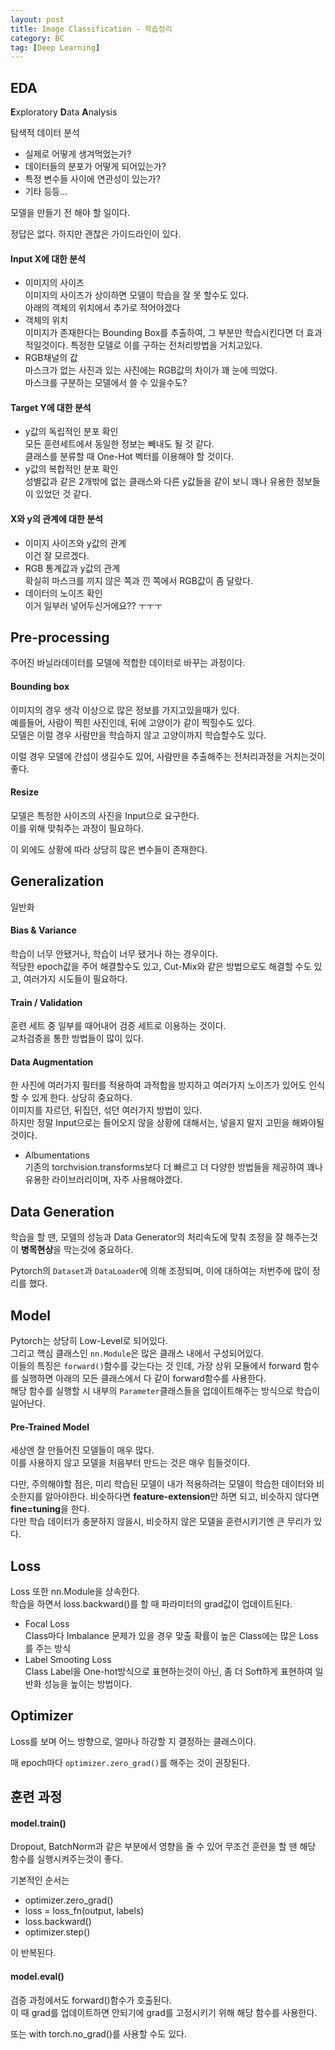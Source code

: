 ```yaml
---
layout: post
title: Image Classification - 학습정리
category: BC
tag: [Deep Learning]
---
```


## EDA

**E**xploratory **D**ata **A**nalysis  

탐색적 데이터 분석  

- 실제로 어떻게 생겨먹었는가?  
- 데이터들의 분포가 어떻게 되어있는가?
- 특정 변수들 사이에 연관성이 있는가?  
- 기타 등등...  

모델을 만들기 전 해야 할 일이다.  

정답은 없다. 하지만 괜찮은 가이드라인이 있다.  

#### Input X에 대한 분석  

- 이미지의 사이즈  
    이미지의 사이즈가 상이하면 모델이 학습을 잘 못 할수도 있다.  
    아래의 객체의 위치에서 추가로 적어야겠다  
- 객체의 위치  
    이미지가 존재한다는 Bounding Box를 추출하여, 그 부분만 학습시킨다면 더 효과적일것이다. 특정한 모델로 이를 구하는 전처리방법을 거치고있다.  
- RGB채널의 값  
    마스크가 없는 사진과 있는 사진에는 RGB값의 차이가 꽤 눈에 띄었다.  
    마스크를 구분하는 모델에서 쓸 수 있을수도?   

#### Target Y에 대한 분석  

- y값의 독립적인 분포 확인  
    모든 훈련세트에서 동일한 정보는 빼내도 될 것 같다.  
    클래스를 분류할 때 One-Hot 벡터를 이용해야 할 것이다.  
- y값의 복합적인 분포 확인  
    성별값과 같은 2개밖에 없는 클래스와 다른 y값들을 같이 보니 꽤나 유용한 정보들이 있었던 것 같다.  

#### X와 y의 관계에 대한 분석  

- 이미지 사이즈와 y값의 관계  
    이건 잘 모르겠다.  
- RGB 통계값과 y값의 관계  
    확실히 마스크를 끼지 않은 쪽과 낀 쪽에서 RGB값이 좀 달랐다.  
- 데이터의 노이즈 확인  
    이거 일부러 넣어두신거에요?? ㅜㅜㅜ   


## Pre-processing

주어진 바닐라데이터를 모델에 적합한 데이터로 바꾸는 과정이다.  


#### Bounding box
이미지의 경우 생각 이상으로 많은 정보를 가지고있을때가 있다.  
예를들어, 사람이 찍힌 사진인데, 뒤에 고양이가 같이 찍힐수도 있다.  
모델은 이럴 경우 사람만을 학습하지 않고 고양이까지 학습할수도 있다.  

이럴 경우 모델에 간섭이 생길수도 있어, 사람만을 추출해주는 전처리과정을 거치는것이 좋다.  

#### Resize  
모델은 특정한 사이즈의 사진을 Input으로 요구한다.  
이를 위해 맞춰주는 과정이 필요하다.  

이 외에도 상황에 따라 상당히 많은 변수들이 존재한다.  

## Generalization  

일반화  

#### Bias & Variance  
학습이 너무 안됐거나, 학습이 너무 됐거나 하는 경우이다.  
적당한 epoch값을 주어 해결할수도 있고, Cut-Mix와 같은 방법으로도 해결할 수도 있고, 여러가지 시도들이 필요하다.  

#### Train / Validation  

훈련 세트 중 일부를 때어내어 검증 세트로 이용하는 것이다.  
교차검증을 통한 방법들이 많이 있다.  

#### Data Augmentation  

한 사진에 여러가지 필터를 적용하여 과적합을 방지하고 여러가지 노이즈가 있어도 인식할 수 있게 한다. 상당히 중요하다.  
이미지를 자르던, 뒤집던, 섞던 여러가지 방법이 있다.  
하지만 정말 Input으로는 들어오지 않을 상황에 대해서는, 넣을지 말지 고민을 해봐야될것이다.  

- Albumentations  
    기존의 torchvision.transforms보다 더 빠르고 더 다양한 방법들을 제공하여 꽤나 유용한 라이브러리이며, 자주 사용해야겠다.  

## Data Generation  

학습을 할 땐, 모델의 성능과 Data Generator의 처리속도에 맞춰 조정을 잘 해주는것이 **병목현상**을 막는것에 중요하다.  

Pytorch의 `Dataset`과 `DataLoader`에 의해 조정되며, 이에 대하여는 저번주에 많이 정리를 했다.  

## Model

Pytorch는 상당히 Low-Level로 되어있다.  
그리고 핵심 클래스인 `nn.Module`은 많은 클래스 내에서 구성되어있다.  
이들의 특징은 `forward()`함수를 갖는다는 것 인데, 가장 상위 모듈에서 forward 함수를 실행하면 아래의 모든 클래스에서 다 같이 forward함수를 사용한다.  
해당 함수를 실행할 시 내부의 `Parameter`클래스들을 업데이트해주는 방식으로 학습이 일어난다.  


#### Pre-Trained Model  

세상엔 잘 만들어진 모델들이 매우 많다.  
이를 사용하지 않고 모델을 처음부터 만드는 것은 매우 힘들것이다.  

다만, 주의해야할 점은, 미리 학습된 모델이 내가 적용하려는 모델이 학습한 데이터와 비슷한지를 알아야한다. 비슷하다면 **feature-extension**만 하면 되고, 비슷하지 않다면 **fine=tuning**을 한다.  
다만 학습 데이터가 충분하지 않을시, 비슷하지 않은 모델을 훈련시키기엔 큰 무리가 있다.  

## Loss

Loss 또한 nn.Module을 상속한다.  
학습을 하면서 loss.backward()를 할 때 파라미터의 grad값이 업데이트된다.  

- Focal Loss   
    Class마다 Imbalance 문제가 있을 경우 맞출 확률이 높은 Class에는 많은 Loss를 주는 방식   
- Label Smooting Loss  
    Class Label을 One-hot방식으로 표현하는것이 아닌, 좀 더 Soft하게 표현하여 일반화 성능을 높이는 방법이다.  

## Optimizer  

Loss를 보며 어느 방향으로, 얼마나 하강할 지 결정하는 클래스이다.  

매 epoch마다 `optimizer.zero_grad()`를 해주는 것이 권장된다.  

## 훈련 과정  

#### model.train()

Dropout, BatchNorm과 같은 부분에서 영향을 줄 수 있어 무조건 훈련을 할 땐 해당 함수를 실행시켜주는것이 좋다.  

기본적인 순서는 

- optimizer.zero_grad()
- loss = loss_fn(output, labels)
- loss.backward()
- optimizer.step()

이 반복된다.  

#### model.eval()

검증 과정에서도 forward()함수가 호출된다.  
이 때 grad를 업데이트하면 안되기에 grad를 고정시키기 위해 해당 함수를 사용한다.  

또는 with torch.no_grad()를 사용할 수도 있다.  


